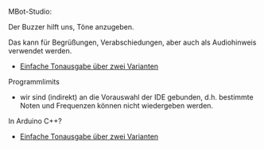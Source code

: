 MBot-Studio:

Der Buzzer hilft uns, Töne anzugeben.

Das kann für Begrüßungen, Verabschiedungen, aber auch als Audiohinweis verwendet werden.

 - [Einfache Tonausgabe über zwei Varianten](mBlockStudio/Buzzer/EinfacheTonausgabe.mblock)

Programmlimits

 - wir sind (indirekt) an die Vorauswahl der IDE gebunden, d.h. bestimmte Noten und Frequenzen können nicht wiedergeben werden.

In Arduino C++?

 - [Einfache Tonausgabe über zwei Varianten](arduinoCode/buzzer/buzzerEinfach/buzzerEinfach.ino)


